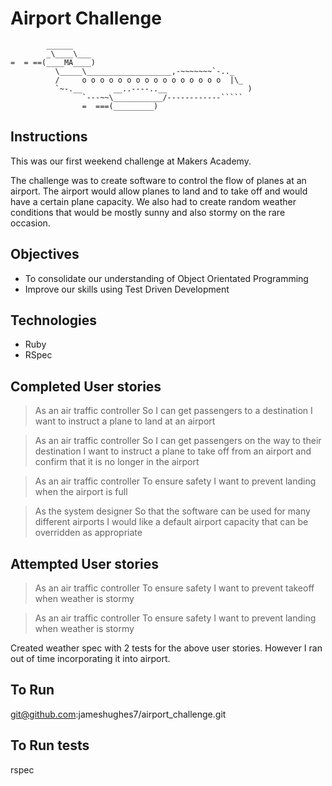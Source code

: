 Airport Challenge
=================

```
        ______
        _\____\___
=  = ==(____MA____)
          \_____\___________________,-~~~~~~~`-.._
          /     o o o o o o o o o o o o o o o o  |\_
          `~-.__       __..----..__                  )
                `---~~\___________/------------`````
                =  ===(_________)

```

Instructions
------------

This was our first weekend challenge at Makers Academy.

The challenge was to create software to control the flow of planes at an airport. The airport would allow planes to land and to take off and would have a certain plane capacity. We also had to create random weather conditions that would be mostly sunny and also stormy on the rare occasion.

Objectives
----------

- To consolidate our understanding of Object Orientated Programming
- Improve our skills using Test Driven Development


Technologies
------------
- Ruby
- RSpec

Completed User stories
----------------------

>As an air traffic controller
>So I can get passengers to a destination
>I want to instruct a plane to land at an airport

>As an air traffic controller
>So I can get passengers on the way to their destination
>I want to instruct a plane to take off from an airport and confirm that it is no longer in the airport

>As an air traffic controller
>To ensure safety
>I want to prevent landing when the airport is full

>As the system designer
>So that the software can be used for many different airports
>I would like a default airport capacity that can be overridden as appropriate

Attempted User stories
----------------------

>As an air traffic controller
>To ensure safety
>I want to prevent takeoff when weather is stormy

>As an air traffic controller
>To ensure safety
>I want to prevent landing when weather is stormy

Created weather spec with 2 tests for the above user stories.
However I ran out of time incorporating it into airport.

To Run
------
git@github.com:jameshughes7/airport_challenge.git

To Run tests
------------
rspec
